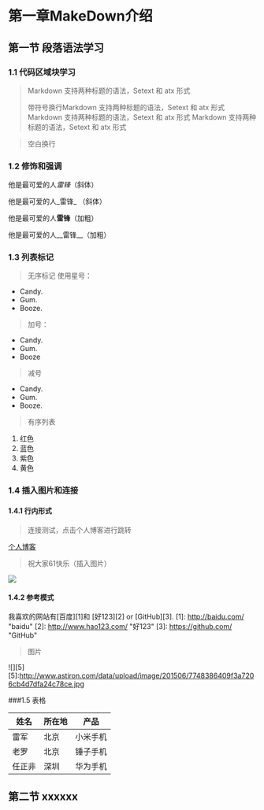 
# 第一章MakeDown介绍
## 第一节 段落语法学习
### 1.1 代码区域块学习
> Markdown 支持两种标题的语法，Setext 和 atx 形式
>
> 带符号换行Markdown 支持两种标题的语法，Setext 和 atx 形式
> Markdown 支持两种标题的语法，Setext 和 atx 形式
> Markdown 支持两种标题的语法，Setext 和 atx 形式

> 空白换行

### 1.2 修饰和强调

他是最可爱的人*雷锋*（斜体）

他是最可爱的人_雷锋_ （斜体）

他是最可爱的人**雷锋**（加粗）

他是最可爱的人__雷锋__（加粗）

### 1.3 列表标记
> 无序标记
> 使用星号：

* Candy.
* Gum.
* Booze.

> 加号：

+ Candy.
+ Gum.
+ Booze

> 减号

- Candy.
- Gum.
- Booze.

> 有序列表

1. 红色
2. 蓝色
3. 紫色
4. 黄色

### 1.4 插入图片和连接
#### 1.4.1 行内形式

  > 连接测试，点击个人博客进行跳转

[个人博客](http://blog.csdn.net/blueamertj)

> 祝大家61快乐（插入图片）

![](http://www.astiron.com/data/upload/image/201506/7748386409f3a7206cb4d7dfa24c78ce.jpg)

#### 1.4.2 参考模式
我喜欢的网站有[百度][1]和
[好123][2] or [GitHub][3].
[1]: http://baidu.com/ "baidu"
[2]: http://www.hao123.com/ "好123"
[3]: https://github.com/ "GitHub"

> 图片

![][5]
[5]:http://www.astiron.com/data/upload/image/201506/7748386409f3a7206cb4d7dfa24c78ce.jpg



###1.5  表格
 
|姓名|所在地|产品|
| ----|-----|-----|
|雷军|北京 |小米手机|
|老罗|北京|锤子手机|
|任正非|深圳|华为手机|


## 第二节 xxxxxx
